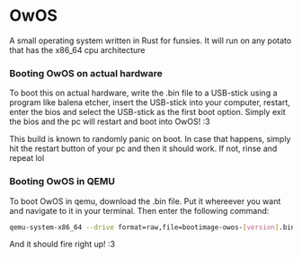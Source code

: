 # OwOS
A small operating system written in Rust for funsies. It will run on any potato that has the x86_64 cpu architecture

### Booting OwOS on actual hardware
To boot this on actual hardware, write the .bin file to a USB-stick using a program like balena etcher, insert the USB-stick into your computer, restart, enter the bios and select the USB-stick as the first boot option. Simply exit the bios and the pc will restart and boot into OwOS! :3

This build is known to randomly panic on boot. In case that happens, simply hit the restart button of your pc and then it should work. If not, rinse and repeat lol

### Booting OwOS in QEMU
To boot OwOS in qemu, download the .bin file. Put it whereever you want and navigate to it in your terminal. Then enter the following command:

```bash
qemu-system-x86_64 --drive format=raw,file=bootimage-owos-[version].bin
```

And it should fire right up! :3
